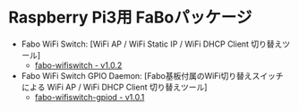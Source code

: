 # Raspberry Pi3用 FaBoパッケージ

  * Fabo WiFi Switch: [WiFi AP / WiFi Static IP / WiFi DHCP Client 切り替えツール]
    * [fabo-wifiswitch - v1.0.2](fabo-wifiswitch.md)
  * Fabo WiFi Switch GPIO Daemon: [Fabo基板付属のWiFi切り替えスイッチによる WiFi AP / WiFi DHCP Client 切り替えツール]
    * [fabo-wifiswitch-gpiod - v1.0.1](fabo-wifiswitch-gpiod.md)